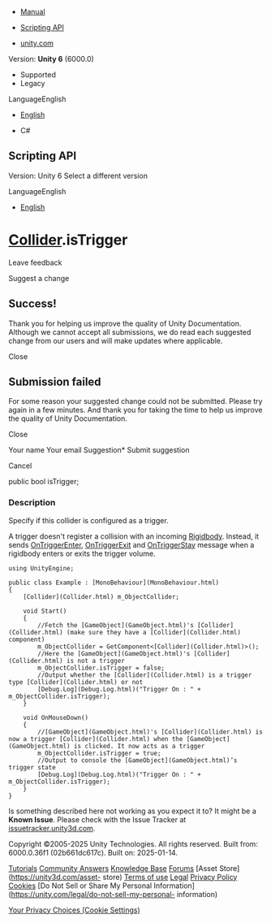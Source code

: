 [ ]()

  * [Manual](../Manual/index.html)
  * [Scripting API](../ScriptReference/index.html)

  * [unity.com](https://unity.com/)

Version: **Unity 6** (6000.0)

  * Supported
  * Legacy

LanguageEnglish

  * [English]()

  * C#

[ ](https://docs.unity3d.com)

## Scripting API

Version: Unity 6 Select a different version

LanguageEnglish

  * [English]()

#  [Collider](Collider.html).isTrigger

Leave feedback

Suggest a change

## Success!

Thank you for helping us improve the quality of Unity Documentation. Although
we cannot accept all submissions, we do read each suggested change from our
users and will make updates where applicable.

Close

## Submission failed

For some reason your suggested change could not be submitted. Please <a>try
again</a> in a few minutes. And thank you for taking the time to help us
improve the quality of Unity Documentation.

Close

Your name Your email Suggestion* Submit suggestion

Cancel

[ ]()

public bool isTrigger;

### Description

Specify if this collider is configured as a trigger.

A trigger doesn't register a collision with an incoming
[Rigidbody](Rigidbody.html). Instead, it sends
[OnTriggerEnter](Collider.OnTriggerEnter.html),
[OnTriggerExit](Collider.OnTriggerExit.html) and
[OnTriggerStay](Collider.OnTriggerStay.html) message when a rigidbody enters
or exits the trigger volume.

    
    
    using UnityEngine;  
      
    public class Example : [MonoBehaviour](MonoBehaviour.html)
    {
        [Collider](Collider.html) m_ObjectCollider;  
      
        void Start()
        {
            //Fetch the [GameObject](GameObject.html)'s [Collider](Collider.html) (make sure they have a [Collider](Collider.html) component)
            m_ObjectCollider = GetComponent<[Collider](Collider.html)>();
            //Here the [GameObject](GameObject.html)'s [Collider](Collider.html) is not a trigger
            m_ObjectCollider.isTrigger = false;
            //Output whether the [Collider](Collider.html) is a trigger type [Collider](Collider.html) or not
            [Debug.Log](Debug.Log.html)("Trigger On : " + m_ObjectCollider.isTrigger);
        }  
      
        void OnMouseDown()
        {
            //[GameObject](GameObject.html)'s [Collider](Collider.html) is now a trigger [Collider](Collider.html) when the [GameObject](GameObject.html) is clicked. It now acts as a trigger
            m_ObjectCollider.isTrigger = true;
            //Output to console the [GameObject](GameObject.html)’s trigger state
            [Debug.Log](Debug.Log.html)("Trigger On : " + m_ObjectCollider.isTrigger);
        }
    }
    

Is something described here not working as you expect it to? It might be a
**Known Issue**. Please check with the Issue Tracker at
[issuetracker.unity3d.com](https://issuetracker.unity3d.com).

Copyright ©2005-2025 Unity Technologies. All rights reserved. Built from:
6000.0.36f1 (02b661dc617c). Built on: 2025-01-14.

[Tutorials](https://unity3d.com/learn) [Community
Answers](https://answers.unity3d.com) [Knowledge
Base](https://support.unity3d.com/hc/en-us)
[Forums](https://forum.unity3d.com) [Asset Store](https://unity3d.com/asset-
store) [Terms of use](https://docs.unity3d.com/Manual/TermsOfUse.html)
[Legal](https://unity.com/legal) [Privacy
Policy](https://unity.com/legal/privacy-policy)
[Cookies](https://unity.com/legal/cookie-policy) [Do Not Sell or Share My
Personal Information](https://unity.com/legal/do-not-sell-my-personal-
information)

[Your Privacy Choices (Cookie Settings)](javascript:void\(0\);)

